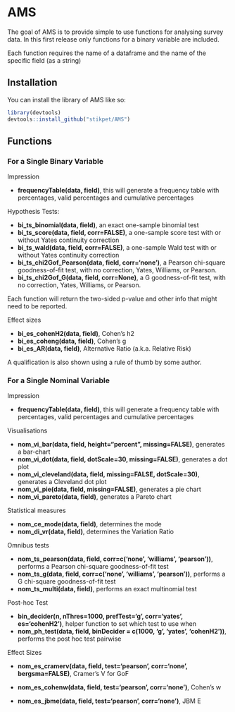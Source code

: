 
<!-- README.md is generated from README.Rmd. Please edit that file -->

# AMS

<!-- badges: start -->
<!-- badges: end -->

The goal of AMS is to provide simple to use functions for analysing
survey data. In this first release only functions for a binary variable
are included.

Each function requires the name of a dataframe and the name of the
specific field (as a string)

## Installation

You can install the library of AMS like so:

``` r
library(devtools)
devtools::install_github("stikpet/AMS")
```

## Functions

### For a Single Binary Variable

Impression

-   **frequencyTable(data, field)**, this will generate a frequency
    table with percentages, valid percentages and cumulative percentages

Hypothesis Tests:

-   **bi_ts_binomial(data, field)**, an exact one-sample binomial test
-   **bi_ts_score(data, field, corr=FALSE)**, a one-sample score test
    with or without Yates continuity correction
-   **bi_ts_wald(data, field, corr=FALSE)**, a one-sample Wald test with
    or without Yates continuity correction
-   **bi_ts_chi2Gof_Pearson(data, field, corr=‘none’)**, a Pearson
    chi-square goodness-of-fit test, with no correction, Yates,
    Williams, or Pearson.
-   **bi_ts_chi2Gof_G(data, field, corr=None)**, a G goodness-of-fit
    test, with no correction, Yates, Williams, or Pearson.

Each function will return the two-sided p-value and other info that
might need to be reported.

Effect sizes

-   **bi_es_cohenH2(data, field)**, Cohen’s h2
-   **bi_es_coheng(data, field)**, Cohen’s g
-   **bi_es_AR(data, field)**, Alternative Ratio (a.k.a. Relative Risk)

A qualification is also shown using a rule of thumb by some author.

### For a Single Nominal Variable

Impression

-   **frequencyTable(data, field)**, this will generate a frequency
    table with percentages, valid percentages and cumulative percentages

Visualisations

-   **nom_vi_bar(data, field, height=“percent”, missing=FALSE)**,
    generates a bar-chart
-   **nom_vi_dot(data, field, dotScale=30, missing=FALSE)**, generates a
    dot plot
-   **nom_vi_cleveland(data, field, missing=FALSE, dotScale=30)**,
    generates a Cleveland dot plot
-   **nom_vi_pie(data, field, missing=FALSE)**, generates a pie chart
-   **nom_vi_pareto(data, field)**, generates a Pareto chart

Statistical measures

-   **nom_ce_mode(data, field)**, determines the mode
-   **nom_di_vr(data, field)**, determines the Variation Ratio

Omnibus tests

-   **nom_ts_pearson(data, field, corr=c(‘none’, ‘williams’,
    ‘pearson’))**, performs a Pearson chi-square goodness-of-fit test
-   **nom_ts_g(data, field, corr=c(‘none’, ‘williams’, ‘pearson’))**,
    performs a G chi-square goodness-of-fit test
-   **nom_ts_multi(data, field)**, performs an exact multinomial test

Post-hoc Test

-   **bin_decider(n, nThres=1000, prefTest=‘g’, corr=‘yates’,
    es=‘cohenH2’)**, helper function to set which test to use when
-   **nom_ph_test(data, field, binDecider = c(1000, ‘g’, ‘yates’,
    ‘cohenH2’))**, performs the post hoc test pairwise

Effect Sizes

-   **nom_es_cramerv(data, field, test=‘pearson’, corr=‘none’,
    bergsma=FALSE)**, Cramer’s V for GoF

-   **nom_es_cohenw(data, field, test=‘pearson’, corr=‘none’)**, Cohen’s
    w

-   **nom_es_jbme(data, field, test=‘pearson’, corr=‘none’)**, JBM E
